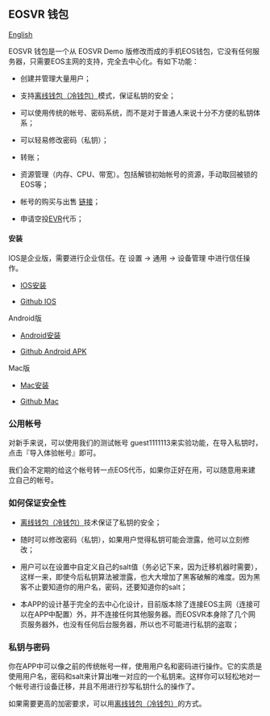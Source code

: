## EOSVR 钱包

[English](wallet.md)

EOSVR 钱包是一个从 EOSVR Demo 版修改而成的手机EOS钱包，它没有任何服务器，只需要EOS主网的支持，完全去中心化。有如下功能：

- 创建并管理大量用户；

- 支持[离线钱包（冷钱包）](offline-wallet.md)模式，保证私钥的安全；

- 可以使用传统的帐号、密码系统，而不是对于普通人来说十分不方便的私钥体系；

- 可以轻易修改密码（私钥）；

- 转账；

- 资源管理（内存、CPU、带宽）。包括解锁初始帐号的资源，手动取回被锁的EOS等；

- 帐号的购买与出售 [链接](http://eosnames.shop)；

- 申请空投[EVR](evr-cn.md)代币；



#### 安装

IOS是企业版，需要进行企业信任。在 设置 -> 通用 -> 设备管理 中进行信任操作。

- [IOS安装](https://test.gvrcraft.com/download.html)

- [Github IOS](http://eosnames.shop/download.html)


Android版

- [Android安装](http://s.gvrcraft.com/bin/eosvr.apk)

- [Github Android APK](https://github.com/EOSVR/EOSVR/raw/master/bin/eosvr.apk)


Mac版

- [Mac安装](http://s.gvrcraft.com/bin/EOS_VR.dmg)

- [Github Mac](http://github.com/EOSVR/EOSVR/raw/master/bin/EOS_VR.dmg)



### 公用帐号

对新手来说，可以使用我们的测试帐号 guest1111113来实验功能，在导入私钥时，点击『导入体验帐号』即可。

我们会不定期的给这个帐号转一点EOS代币，如果你正好在用，可以随意用来建立自己的帐号。



### 如何保证安全性

- [离线钱包（冷钱包）](offline-wallet.md)技术保证了私钥的安全；

- 随时可以修改密码（私钥），如果用户觉得私钥可能会泄露，他可以立刻修改；

- 用户可以在设置中自定义自己的salt值（务必记下来，因为迁移机器时需要），这样一来，即使今后私钥算法被泄露，也大大增加了黑客破解的难度。因为黑客不止要知道你的用户名，密码，还要知道你的salt；

- 本APP的设计基于完全的去中心化设计，目前版本除了连接EOS主网（连接可以在APP中配置）外，并不连接任何其他服务器。而EOSVR本身除了几个网页服务器外，也没有任何后台服务器，所以也不可能进行私钥的盗取；



### 私钥与密码

你在APP中可以像之前的传统帐号一样，使用用户名和密码进行操作。它的实质是使用用户名，密码和salt来计算出唯一对应的一个私钥来。这样你可以轻松地对一个帐号进行设备迁移，并且不用进行抄写私钥什么的操作了。

如果需要更高的加密要求，可以用[离线钱包（冷钱包）](offline-wallet.md)的方式。
